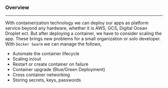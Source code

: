 ### Overview

---

With containerization technology we can deploy our apps as platform service beyond any hardware, whether it is AWS, GCS, Digital Ocean Droplet ect. But after deploying a container, we have to consider scaling the app. These brings new problems for a small organization or solo developer. With `Docker Swarm` we can manage the follows,

- Automate the container lifecycle
- Scaling in/out
- Restart or create container on failure
- Container upgrade (Blue/Green Deployment)
- Cross container networking
- Storing secrets, keys, passwords
